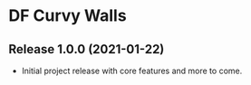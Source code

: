 # DF Curvy Walls

## Release 1.0.0 (2021-01-22)
- Initial project release with core features and more to come.
